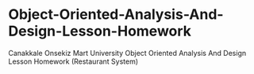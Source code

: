 # Object-Oriented-Analysis-And-Design-Lesson-Homework
Canakkale Onsekiz Mart University Object Oriented Analysis And Design Lesson Homework (Restaurant System)
